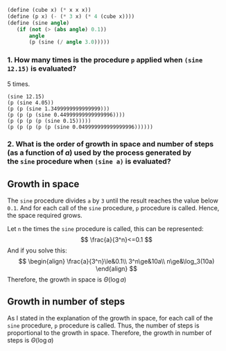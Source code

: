 ```Scheme
(define (cube x) (* x x x))
(define (p x) (- (* 3 x) (* 4 (cube x))))
(define (sine angle)
   (if (not (> (abs angle) 0.1))
       angle
       (p (sine (/ angle 3.0)))))
```

### 1. How many times is the procedure `p` applied when `(sine 12.15)` is evaluated?

5 times.
```
(sine 12.15)
(p (sine 4.05))
(p (p (sine 1.3499999999999999)))
(p (p (p (sine 0.44999999999999996))))
(p (p (p (p (sine 0.15)))))
(p (p (p (p (p (sine 0.049999999999999996))))))
```
### 2. What is the order of growth in space and number of steps (as a function of $a$) used by the process generated by the `sine` procedure when `(sine a)` is evaluated?

## Growth in space
The `sine` procedure divides `a` by `3` until the result reaches the value below `0.1`. And for each call of the `sine` procedure, `p` procedure is called. Hence, the space required grows.

Let `n` the times the `sine` procedure is called, this can be represented:
$$
\frac{a}{3^n}<=0.1
$$
And if you solve this:
$$
\begin{align}
\frac{a}{3^n}\le&0.1\\
3^n\ge&10a\\
n\ge&\log_3(10a)
\end{align}
$$
Therefore, the growth in space is $\Theta(\log a)$
## Growth in number of steps
As I stated in the explanation of the growth in space, for each call of the `sine` procedure, `p` procedure is called. Thus, the number of steps is proportional to the growth in space.
Therefore, the growth in number of steps is $\Theta(\log a)$
